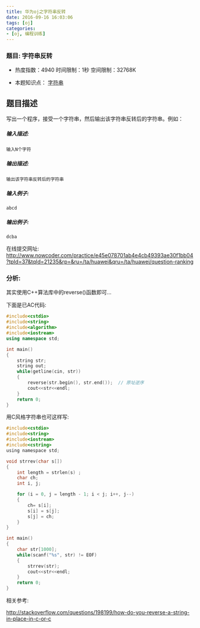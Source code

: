 ```yaml
---
title: 华为oj之字符串反转
date: 2016-09-16 16:03:06
tags: [oj]
categories: 
- [oj, 编程训练]
---
```




### 题目: 字符串反转

- 热度指数：4940   时间限制：1秒    空间限制：32768K

- 本题知识点： [字符串](http://www.nowcoder.com/questionCenter?questionTypes=000100&mutiTagIds=579)



## 题目描述

写出一个程序，接受一个字符串，然后输出该字符串反转后的字符串。例如：

##### **输入描述:**

```
输入N个字符
```

##### **输出描述:**

```
输出该字符串反转后的字符串
```

##### **输入例子:**

```
abcd

```

##### **输出例子:**

```
dcba
```

在线提交网址: <http://www.nowcoder.com/practice/e45e078701ab4e4cb49393ae30f1bb04?tpId=37&tqId=21235&rp=&ru=/ta/huawei&qru=/ta/huawei/question-ranking>

### 分析:
其实使用C++算法库中的reverse()函数即可...

下面是已AC代码:
```cpp
#include<cstdio>
#include<string>
#include<algorithm>
#include<iostream>
using namespace std;

int main()
{
    string str;
    string out;
    while(getline(cin, str))
    {
        reverse(str.begin(), str.end());  // 原址逆序
        cout<<str<<endl;
    }
    return 0;
}
```

用C风格字符串也可这样写:
```c
#include<cstdio>
#include<string>
#include<iostream>
#include<cstring>
using namespace std;

void strrev(char s[])
{
    int length = strlen(s) ;
    char ch;
    int i, j;

    for (i = 0, j = length - 1; i < j; i++, j--)
    {
        ch= s[i];
        s[i] = s[j];
        s[j] = ch;
    }
}

int main()
{
    char str[1000];
    while(scanf("%s", str) != EOF)
    {
        strrev(str);
        cout<<str<<endl;
    }        
    return 0;
}
```



相关参考:

http://stackoverflow.com/questions/198199/how-do-you-reverse-a-string-in-place-in-c-or-c